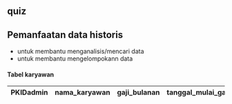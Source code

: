 ## quiz
## Pemanfaatan data historis
- untuk membantu menganalisis/mencari data
- untuk membantu mengelompokann data

#### Tabel karyawan
|PKIDadmin|nama_karyawan|gaji_bulanan|tanggal_mulai_gaji|tanggal_masuk|alamat_sekarang|jabatan_sekarang|
|---|---|---|---|---|---|---|
